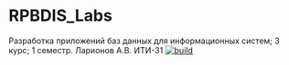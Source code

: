 # RPBDIS_Labs
 
Разработка приложений баз данных для информационных систем; 3 курс; 1 семестр. Ларионов А.В. ИТИ-31
[![build](https://github.com/omrfresh/RPBDIS_Labs/actions/workflows/blank.yml/badge.svg?branch=Lab3)](https://github.com/omrfresh/RPBDIS_Labs/actions/workflows/blank.yml)
